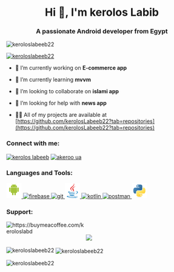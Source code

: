 <h1 align="center">Hi 👋, I'm kerolos Labib</h1>
<h3 align="center">A passionate Android developer from Egypt</h3>

<p align="left"> <img src="https://komarev.com/ghpvc/?username=keroloslabeeb22&label=Profile%20views&color=0e75b6&style=flat" alt="keroloslabeeb22" /> </p>

<p align="left"> <a href="https://github.com/ryo-ma/github-profile-trophy"><img src="https://github-profile-trophy.vercel.app/?username=keroloslabeeb22" alt="keroloslabeeb22" /></a> </p>

- 🔭 I’m currently working on **E-commerce app**

- 🌱 I’m currently learning **mvvm**

- 👯 I’m looking to collaborate on **islami app**

- 🤝 I’m looking for help with **news app**

- 👨‍💻 All of my projects are available at [https://github.com/kerolosLabeeb22?tab=repositories](https://github.com/kerolosLabeeb22?tab=repositories)

<h3 align="left">Connect with me:</h3>
<p align="left">
<a href="https://linkedin.com/in/kerolos labeeb" target="blank"><img align="center" src="https://raw.githubusercontent.com/rahuldkjain/github-profile-readme-generator/master/src/images/icons/Social/linked-in-alt.svg" alt="kerolos labeeb" height="30" width="40" /></a>
<a href="https://fb.com/akeroo ua" target="blank"><img align="center" src="https://raw.githubusercontent.com/rahuldkjain/github-profile-readme-generator/master/src/images/icons/Social/facebook.svg" alt="akeroo ua" height="30" width="40" /></a>
</p>

<h3 align="left">Languages and Tools:</h3>
<p align="left"> <a href="https://developer.android.com" target="_blank" rel="noreferrer"> <img src="https://raw.githubusercontent.com/devicons/devicon/master/icons/android/android-original-wordmark.svg" alt="android" width="40" height="40"/> </a> <a href="https://firebase.google.com/" target="_blank" rel="noreferrer"> <img src="https://www.vectorlogo.zone/logos/firebase/firebase-icon.svg" alt="firebase" width="40" height="40"/> </a> <a href="https://git-scm.com/" target="_blank" rel="noreferrer"> <img src="https://www.vectorlogo.zone/logos/git-scm/git-scm-icon.svg" alt="git" width="40" height="40"/> </a> <a href="https://www.java.com" target="_blank" rel="noreferrer"> <img src="https://raw.githubusercontent.com/devicons/devicon/master/icons/java/java-original.svg" alt="java" width="40" height="40"/> </a> <a href="https://kotlinlang.org" target="_blank" rel="noreferrer"> <img src="https://www.vectorlogo.zone/logos/kotlinlang/kotlinlang-icon.svg" alt="kotlin" width="40" height="40"/> </a> <a href="https://postman.com" target="_blank" rel="noreferrer"> <img src="https://www.vectorlogo.zone/logos/getpostman/getpostman-icon.svg" alt="postman" width="40" height="40"/> </a> <a href="https://www.python.org" target="_blank" rel="noreferrer"> <img src="https://raw.githubusercontent.com/devicons/devicon/master/icons/python/python-original.svg" alt="python" width="40" height="40"/> </a> </p>

<h3 align="left">Support:</h3>
<p><a href="https://www.buymeacoffee.com/https://buymeacoffee.com/keroloslabd"> <img align="left" src="https://cdn.buymeacoffee.com/buttons/v2/default-yellow.png" height="50" width="210" alt="https://buymeacoffee.com/keroloslabd" /></a></p><br><br>

<img src="https://github.com/user-attachments/assets/7dad7327-f84c-49ed-96db-62208cc284b9">

<p><img align="left" src="https://github-readme-stats.vercel.app/api/top-langs?username=keroloslabeeb22&show_icons=true&locale=en&layout=compact" alt="keroloslabeeb22" /></p>

<p>&nbsp;<img align="center" src="https://github-readme-stats.vercel.app/api?username=keroloslabeeb22&show_icons=true&locale=en" alt="keroloslabeeb22" /></p>

<p><img align="center" src="https://github-readme-streak-stats.herokuapp.com/?user=keroloslabeeb22&" alt="keroloslabeeb22" /></p>
